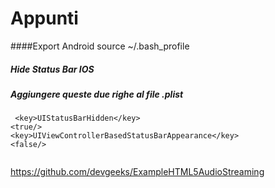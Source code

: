 Appunti
=======
####Export Android
source ~/.bash_profile

##### Hide Status Bar IOS
##### Aggiungere queste due righe al file .plist

```
 <key>UIStatusBarHidden</key>
<true/>
<key>UIViewControllerBasedStatusBarAppearance</key>
<false/> 


```

https://github.com/devgeeks/ExampleHTML5AudioStreaming

